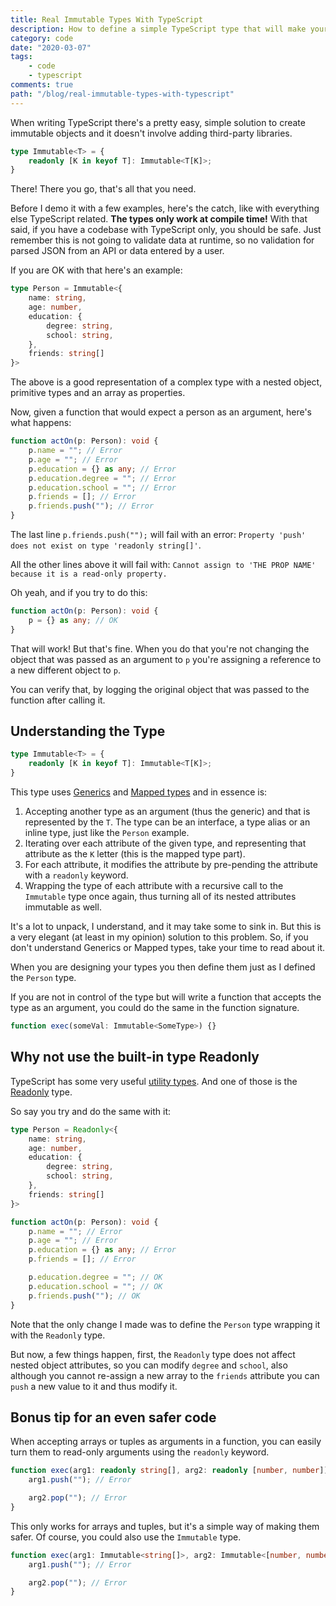 ```yaml
---
title: Real Immutable Types With TypeScript
description: How to define a simple TypeScript type that will make your objects immutable
category: code
date: "2020-03-07"
tags: 
    - code
    - typescript
comments: true
path: "/blog/real-immutable-types-with-typescript"
---
```

When writing TypeScript there's a pretty easy, simple solution to create immutable objects and it doesn't involve adding third-party libraries.

``` typescript
type Immutable<T> = {
    readonly [K in keyof T]: Immutable<T[K]>;
}
```

There! There you go, that's all that you need.

Before I demo it with a few examples, here's the catch, like with everything else TypeScript related. **The types only work at compile time!** With that said, if you have a codebase with TypeScript only, you should be safe. Just remember this is not going to validate data at runtime, so no validation for parsed JSON from an API or data entered by a user.

If you are OK with that here's an example:

``` typescript
type Person = Immutable<{
    name: string,
    age: number,
    education: {
        degree: string,
        school: string,
    },
    friends: string[]
}>
```

The above is a good representation of a complex type with a nested object, primitive types and an array as properties.

Now, given a function that would expect a person as an argument, here's what happens:

``` typescript
function actOn(p: Person): void {
    p.name = ""; // Error
    p.age = ""; // Error
    p.education = {} as any; // Error
    p.education.degree = ""; // Error
    p.education.school = ""; // Error
    p.friends = []; // Error
    p.friends.push(""); // Error
}
```

The last line `p.friends.push("");` will fail with an error: `Property 'push' does not exist on type 'readonly string[]'`.

All the other lines above it will fail with: `Cannot assign to 'THE PROP NAME' because it is a read-only property.`

Oh yeah, and if you try to do this: 

``` typescript
function actOn(p: Person): void {
    p = {} as any; // OK
}
```

That will work! But that's fine. When you do that you're not changing the object that was passed as an argument to `p` you're assigning a reference to a new different object to `p`.

You can verify that, by logging the original object that was passed to the function after calling it.

## Understanding the Type

``` typescript
type Immutable<T> = {
    readonly [K in keyof T]: Immutable<T[K]>;
}
```

This type uses [Generics](https://www.typescriptlang.org/docs/handbook/generics.html) and [Mapped types](https://www.typescriptlang.org/docs/handbook/advanced-types.html#mapped-types) and in essence is:


1. Accepting another type as an argument (thus the generic) and that is represented by the `T`. The type can be an interface, a type alias or an inline type, just like the `Person` example.
2. Iterating over each attribute of the given type, and representing that attribute as the `K` letter (this is the mapped type part).
3. For each attribute, it modifies the attribute by pre-pending the attribute with a `readonly` keyword.
4. Wrapping the type of each attribute with a recursive call to the `Immutable` type once again, thus turning all of its nested attributes immutable as well.


It's a lot to unpack, I understand, and it may take some to sink in. But this is a very elegant (at least in my opinion) solution to this problem. So, if you don't understand Generics or Mapped types, take your time to read about it.

When you are designing your types you then define them just as I defined the `Person` type.

If you are not in control of the type but will write a function that accepts the type as an argument, you could do the same in the function signature.

``` typescript
function exec(someVal: Immutable<SomeType>) {}
```

## Why not use the built-in type Readonly<T>

TypeScript has some very useful [utility types](https://www.typescriptlang.org/docs/handbook/utility-types.html). And one of those is the [Readonly](https://www.typescriptlang.org/docs/handbook/utility-types.html#readonlyt) type.

So say you try and do the same with it: 

``` typescript
type Person = Readonly<{
    name: string,
    age: number,
    education: {
        degree: string,
        school: string,
    },
    friends: string[]
}>

function actOn(p: Person): void {
    p.name = ""; // Error
    p.age = ""; // Error
    p.education = {} as any; // Error
    p.friends = []; // Error

    p.education.degree = ""; // OK
    p.education.school = ""; // OK
    p.friends.push(""); // OK
}
```

Note that the only change I made was to define the `Person` type wrapping it with the `Readonly` type.

But now, a few things happen, first, the `Readonly` type does not affect nested object attributes, so you can modify `degree` and `school`, also although you cannot re-assign a new array to the `friends` attribute you can `push` a new value to it and thus modify it.


## Bonus tip for an even safer code

When accepting arrays or tuples as arguments in a function, you can easily turn them to read-only arguments using the `readonly` keyword.

``` typescript
function exec(arg1: readonly string[], arg2: readonly [number, number]) {
    arg1.push(""); // Error

    arg2.pop(""); // Error
}
```

This only works for arrays and tuples, but it's a simple way of making them safer. Of course, you could also use the `Immutable` type.

``` typescript
function exec(arg1: Immutable<string[]>, arg2: Immutable<[number, number]>) {
    arg1.push(""); // Error

    arg2.pop(""); // Error
}
```